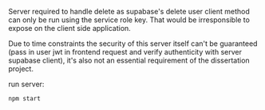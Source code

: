 Server required to handle delete as supabase's delete user client method can only be run using the service role key.
That would be irresponsible to expose on the client side application.

Due to time constraints the security of this server itself can't be guaranteed (pass in user jwt in frontend request and verify authenticity with server supabase client), it's also not an essential requirement of the dissertation project.

run server:

```
npm start
```
